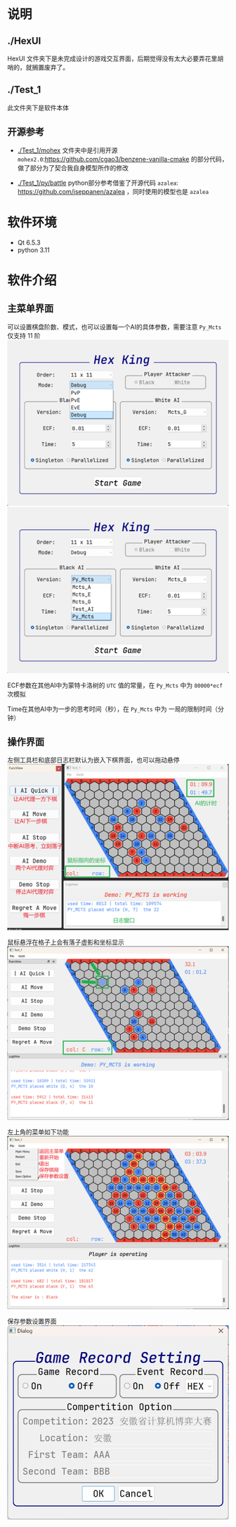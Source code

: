 # 说明

## ./HexUI

HexUI 文件夹下是未完成设计的游戏交互界面，后期觉得没有太大必要弄花里胡哨的，就搁置废弃了。

## ./Test_1

此文件夹下是软件本体

## 开源参考

- [./Test_1/mohex](./Test_1/mohex) 文件夹中是引用开源 `mohex2.0`:https://github.com/cgao3/benzene-vanilla-cmake 的部分代码，做了部分为了契合我自身模型所作的修改

- [./Test_1/py/battle](./Test_1/py/battle) python部分参考借鉴了开源代码 `azalea`: https://github.com/jseppanen/azalea ，同时使用的模型也是 `azalea`


# 软件环境

- Qt 6.5.3
- python 3.11


# 软件介绍

## 主菜单界面

可以设置棋盘阶数、模式，也可以设置每一个AI的具体参数，需要注意 `Py_Mcts` 仅支持 11 阶
![1](./docs/imgs/1.png)
![2](./docs/imgs/2.png)

ECF参数在其他AI中为蒙特卡洛树的 `UTC` 值的常量，在 `Py_Mcts` 中为 `80000*ecf` 次模拟

Time在其他AI中为一步的思考时间（秒），在 `Py_Mcts` 中为 一局的限制时间（分钟）


## 操作界面

左侧工具栏和底部日志栏默认为嵌入下棋界面，也可以拖动悬停
![4](./docs/imgs/4.png)

鼠标悬浮在格子上会有落子虚影和坐标显示
![3](./docs/imgs/3.png)

左上角的菜单如下功能
![5](./docs/imgs/5.png)

保存参数设置界面
![6](./docs/imgs/6.png)


